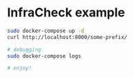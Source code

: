 InfraCheck example
==================

```bash
sudo docker-compose up -d
curl http://localhost:8000/some-prefix/

# debugging
sudo docker-compose logs

# enjoy!
```
